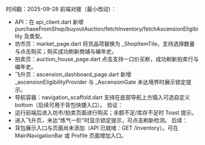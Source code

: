 时间戳：2025-09-28
前端对接（最小改动）：
- API：在 api_client.dart 新增 purchaseFromShop/buyoutAuction/fetchInventory/fetchAscensionEligibility 及类型。
- 坊市页：market_page.dart 将货品项替换为 _ShopItemTile，支持选择数量与点击购买；购买成功刷新商铺与编年史。
- 拍卖页：auction_house_page.dart 点击支持一口价买断，成功刷新拍卖行与编年史。
- 飞升页：ascension_dashboard_page.dart 新增 _ascensionEligibilityProvider 与 _AscensionGate 未达境界时展示锁定提示。
- 导航容器：navigation_scaffold.dart 支持在底部导航上方插入可选自定义 bottom（后续可用于背包快捷入口）。
验证：
- 运行前端后进入坊市/拍卖页面进行购买；余额不足/库存不足时 Toast 提示。
- 进入飞升页，未达“炼气一阶”时显示锁定提示，可点击刷新检测。
后续：
- 背包展示入口与页面尚未添加（API 已就绪：GET /inventory）。可在 MainNavigationBar 或 Profile 页面增加入口。